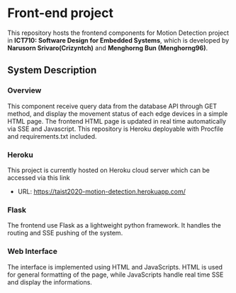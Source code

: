 
# Front-end project

This repository hosts the frontend components for Motion Detection project in **ICT710: Software Design for Embedded Systems**, which is developed by **Narusorn Srivaro(Crizyntch)** and **Menghorng Bun (Menghorng96)**.

## System Description


### Overview

This component receive query data from the database API through GET method, and display the movement status of each edge devices in a simple HTML page. The frontend HTML page is updated in real time automatically via SSE and Javascript. This repository is Heroku deployable with Procfile and requirements.txt included.

### Heroku

This project is currently hosted on Heroku cloud server which can be accessed via this link
- URL: https://taist2020-motion-detection.herokuapp.com/

### Flask

The frontend use Flask as a lightweight python framework. It handles the routing and SSE pushing of the system.


### Web Interface

The interface is implemented using HTML and JavaScripts. HTML is used for general formatting of the page, while JavaScripts handle real time SSE and display the informations.


